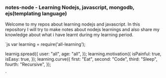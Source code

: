 ### notes-node - Learning Nodejs, javascript, mongodb, ejs(templating language)
Welcome to my repos about learning nodejs and javascript. In this repository I will try to make notes about nodejs learnings and also share my knowledge about what i have learnt during my learning period.

`js
var learning = require('all-learning');

learnig.spread({
  user: "all",
  age: "all",
});
learning.motivation({
  isPainful: true,
  isEasy: true,
});
learning.curve({
  first: "Eat",
  second: "Code",
  third: "Sleep",
  fourth: "Recursive",
});

`
